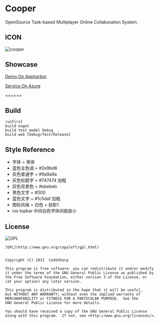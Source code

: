 # Cooper

OpenSource Task-based Multiplayer Online Collaboration System.

## ICON

![cooper](http://www.icodesharp.com/cooper.png)

## Showcase

[Demo On Appharbor](https://cooper.apphb.com)

[Service On Azure](https://cooper.websites.com)

======

## Build

```shell
runfirst
build nuget
build test_model Debug
build web [Debug/Test/Release]
```

## Style Reference

- 字体 = 黑体
- 蓝色主色调 = #2e9bd6
- 灰色普通字 = #9a9a9a 
- 灰色标题字 = #747474 加粗
- 灰色背景色 = #ebebeb
- 黑色文字 = #000
- 蓝色文字 = #1c5daf 加粗
- 图标风格 = 白色 + 投影1
- ios topbar 中间白色字体间距放小 

## License

![GPL](http://www.gnu.org/graphics/gplv3-127x51.png)

	[GPL](http://www.gnu.org/copyleft/gpl.html)
	

	Copyright (C) 2012  CodeSharp

	This program is free software: you can redistribute it and/or modify
	it under the terms of the GNU General Public License as published by
	the Free Software Foundation, either version 3 of the License, or
	(at your option) any later version.

	This program is distributed in the hope that it will be useful,
	but WITHOUT ANY WARRANTY; without even the implied warranty of
	MERCHANTABILITY or FITNESS FOR A PARTICULAR PURPOSE.  See the
	GNU General Public License for more details.

	You should have received a copy of the GNU General Public License
	along with this program.  If not, see <http://www.gnu.org/licenses/>.
